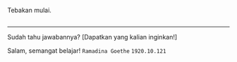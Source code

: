 Tebakan mulai.

## 

##

---

Sudah tahu jawabannya? [Dapatkan yang kalian inginkan!]


Salam, semangat belajar!
`Ramadina Goethe` `1920.10.121`
